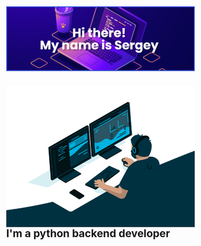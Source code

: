 <h1>
    <img align="center" alt="Coding" width="1920" src="assets/banner.png">
</h1>
<h1>
    <img align="right" alt="Coding" width="1280" src="assets/code.gif">
        I'm a python backend developer
</h1>

[//]: # (- 🔭 I’m currently working on ...)

[//]: # (- 🌱 I’m currently learning ...)

[//]: # (- 👯 I’m looking to collaborate on ...)

[//]: # (- 🤔 I’m looking for help with ...)

[//]: # (- 💬 Ask me about ...)

[//]: # (- 📫 How to reach me: ...)

[//]: # (- 😄 Pronouns: ...)

[//]: # (- ⚡ Fun fact: ...)

[//]: # (-->)
